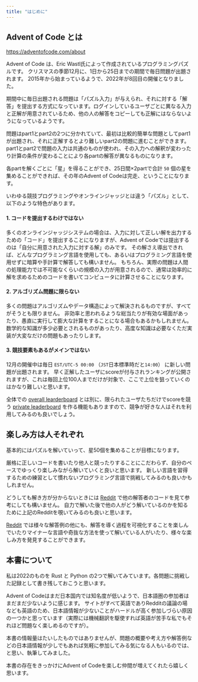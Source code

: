 ```yaml
---
title: "はじめに"
---
```


## Advent of Code とは

https://adventofcode.com/about

Advent of Code は、Eric Wastl氏によって作成されているプログラミングパズルです。
クリスマスの季節12月に、1日から25日までの期間で毎日問題が出題されます。
2015年から始まっているようで、2022年が8回目の開催となりました。

期間中に毎日出題される問題は「パズル入力」が与えられ、それに対する「解答」を提出する方式になっています。ログインしているユーザごとに異なる入力と正解が用意されているため、他の人の解答をコピーしても正解にはならないようになっているようです。

問題はpart1とpart2の2つに分かれていて、最初は比較的簡単な問題としてpart1が出題され、それに正解するとより難しいpart2の問題に進むことができます。
part1とpart2で問題の入力は共通のものが使われ、その入力への解釈が変わったり計算の条件が変わることにより各partの解答が異なるものになります。

各partを解くごとに「星」を得ることができ、25日間×2partで合計 `50` 個の星を集めることができれば、その年のAdvent of Codeは完走、ということになります。


いわゆる競技プログラミングやオンラインジャッジとは違う「パズル」として、以下のような特色があります。


#### 1. コードを提出するわけではない

多くのオンラインジャッジシステムの場合は、入力に対して正しい解を出力するための「コード」を提出することになりますが、Advent of Codeでは提出するのは「自分に用意された入力に対する解」のみです。
その解さえ導出できれば、どんなプログラミング言語を使用しても、あるいはプログラミング言語を使用せずに暗算や手計算で解答しても構いません。
もちろん、実際の問題は人間の処理能力では不可能なくらいの規模の入力が用意されるので、通常は効率的に解を求めるためのコードを書いてコンピュータに計算させることになります。


#### 2. アルゴリズム問題に限らない

多くの問題はアルゴリズムやデータ構造によって解決されるものですが、すべてがそうとも限りません。
非効率と思われるような総当たりが有効な場面があったり、愚直に実行して膨大な計算をすることになる場合もあるかもしれません。数学的な知識が多少必要とされるものがあったり、高度な知識は必要なくただ実装が大変なだけの問題もあったりします。


#### 3. 競技要素もあるがメインではない

12月の開催中は毎日 `EST/UTC-5 00:00` （`JST`日本標準時だと`14:00`） に新しい問題が出題されます。
早く正解したユーザにscoreが付与されランキングが公開されますが、これは毎回上位100人までだけが対象で、ここで上位を狙っていくのはかなり難しいと思います。

全体での [overall learderboard](https://adventofcode.com/2022/leaderboard) とは別に、限られたユーザたちだけでscoreを競う [private leaderboard](https://adventofcode.com/2022/leaderboard/private) を作る機能もありますので、競争が好きな人はそれを利用してみるのも良いでしょう。


## 楽しみ方は人それぞれ

基本的にはパズルを解いていって、星50個を集めることが目標になります。

厳格に正しいコードを書いたり他人と競ったりすることにこだわらず、自分のペースでゆっくり楽しみながら解いていくと良いと思います。
新しい言語を習得するための練習として慣れないプログラミング言語で挑戦してみるのも良いかもしれません。

どうしても解き方が分からないときには [Reddit](https://www.reddit.com/r/adventofcode/) で他の解答者のコードを見て参考にしても構いません。
自力で解いた後で他の人がどう解いているのかを知るために上記のRedditを覗いてみるのも良いと思います。

[Reddit](https://www.reddit.com/r/adventofcode/) では様々な解答例の他にも、解答を導く過程を可視化することを楽しんでいたりマイナーな言語や奇抜な方法を使って解いている人がいたり、様々な楽しみ方を発見することができます。


## 本書について

私は2022のものを Rust と Python の2つで解いてみています。各問題に挑戦した記録として書き残しておこうと思います。

Advent of Codeはまだ日本国内では知名度が低いようで、日本語圏の参加者はまだまだ少ないように感じます。
サイトがすべて英語でありRedditの議論の場なども英語のため、日本語情報が少ないことがハードルが高く参加しづらい原因の一つかと思っています（実際には機械翻訳を駆使すれば英語が苦手な私でもそれほど問題なく楽しめるのですが）。

本書の情報量はたいしたものではありませんが、問題の概要や考え方や解答例などの日本語情報が少しでもあれば気軽に参加してみる気になる人もいるのでは、と思い、執筆してみました。

本書の存在をきっかけにAdvent of Codeを楽しむ仲間が増えてくれたら嬉しく思います。
